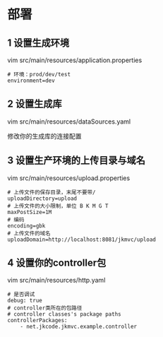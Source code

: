 # 部署

## 1 设置生成环境

vim src/main/resources/application.properties

```
# 环境：prod/dev/test
environment=dev
```
## 2 设置生成库

vim src/main/resources/dataSources.yaml

修改你的生成库的连接配置

## 3 设置生产环境的上传目录与域名

vim src/main/resources/upload.properties

```
# 上传文件的保存目录，末尾不要带/
uploadDirectory=upload
# 上传文件的大小限制，单位 B K M G T
maxPostSize=1M
# 编码
encoding=gbk
# 上传文件的域名
uploadDomain=http://localhost:8081/jkmvc/upload

```

## 4 设置你的controller包

vim src/main/resources/http.yaml

```
# 是否调试
debug: true
# controller类所在的包路径
# controller classes's package paths
controllerPackages:
    - net.jkcode.jkmvc.example.controller
```